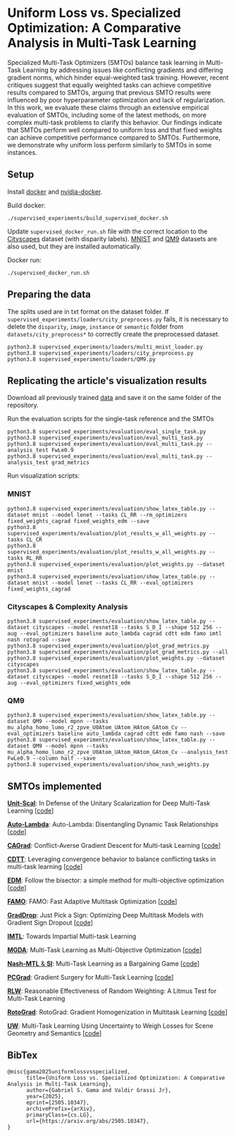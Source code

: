 # Uniform Loss vs. Specialized Optimization: A Comparative Analysis in Multi-Task Learning

Specialized Multi-Task Optimizers (SMTOs) balance task learning in Multi-Task Learning by addressing issues like conflicting gradients and differing gradient norms, which hinder equal-weighted task training. However, recent critiques suggest that equally weighted tasks can achieve competitive results compared to SMTOs, arguing that previous SMTO results were influenced by poor hyperparameter optimization and lack of regularization. In this work, we evaluate these claims through an extensive empirical evaluation of SMTOs, including some of the latest methods, on more complex multi-task problems to clarify this behavior. Our findings indicate that SMTOs perform well compared to uniform loss and that fixed weights can achieve competitive performance compared to SMTOs. Furthermore, we demonstrate why uniform loss perform similarly to SMTOs in some instances.

## Setup

Install [docker](https://docs.docker.com/) and [nvidia-docker](https://docs.nvidia.com/datacenter/cloud-native/container-toolkit/latest/index.html).

Build docker:

```
./supervised_experiments/build_supervised_docker.sh
```

Update `supervised_docker_run.sh` file with the correct location to the [Cityscapes](https://www.cityscapes-dataset.com/) dataset (with disparity labels). [MNIST](https://yann.lecun.com/exdb/mnist/) and [QM9](http://quantum-machine.org/datasets/) datasets are also used, but they are installed automatically. 

Docker run:

```
./supervised_docker_run.sh 
```

## Preparing the data
The splits used are in txt format on the dataset folder. If `supervised_experiments/loaders/city_preprocess.py` fails, it is necessary to delete the `disparity`, `image`, `instance` or `semantic` folder from `datasets/city_preprocess*` to correctly create the preprocessed dataset.
```
python3.8 supervised_experiments/loaders/multi_mnist_loader.py
python3.8 supervised_experiments/loaders/city_preprocess.py
python3.8 supervised_experiments/loaders/QM9.py
```

## Replicating the article's visualization results

Download all previously trained [data](https://drive.google.com/file/d/13ixXaNQsKQZFL05Q8vpWuqvLEYb9tXa3/view?usp=sharing) and save it on the same folder of the repository.

Run the evaluation scripts for the single-task reference and the SMTOs
```
python3.8 supervised_experiments/evaluation/eval_single_task.py 
python3.8 supervised_experiments/evaluation/eval_multi_task.py
python3.8 supervised_experiments/evaluation/eval_multi_task.py --analysis_test FwLe0.9
python3.8 supervised_experiments/evaluation/eval_multi_task.py --analysis_test grad_metrics
```

Run visualization scripts:

### MNIST
```
python3.8 supervised_experiments/evaluation/show_latex_table.py --dataset mnist --model lenet --tasks CL_RR --rm_optimizers fixed_weights_cagrad fixed_weights_edm --save
python3.8 supervised_experiments/evaluation/plot_results_w_all_weights.py --tasks CL_CR
python3.8 supervised_experiments/evaluation/plot_results_w_all_weights.py --tasks RL_RR
python3.8 supervised_experiments/evaluation/plot_weights.py --dataset mnist
python3.8 supervised_experiments/evaluation/show_latex_table.py --dataset mnist --model lenet --tasks CL_RR --eval_optimizers fixed_weights_cagrad
```

### Cityscapes & Complexity Analysis
```
python3.8 supervised_experiments/evaluation/show_latex_table.py --dataset cityscapes --model resnet18 --tasks S_D_I --shape 512 256 --aug --eval_optimizers baseline auto_lambda cagrad cdtt edm famo imtl nash rotograd --save
python3.8 supervised_experiments/evaluation/plot_grad_metrics.py
python3.8 supervised_experiments/evaluation/plot_grad_metrics.py --all
python3.8 supervised_experiments/evaluation/plot_weights.py --dataset cityscapes
python3.8 supervised_experiments/evaluation/show_latex_table.py --dataset cityscapes --model resnet18 --tasks S_D_I --shape 512 256 --aug --eval_optimizers fixed_weights_edm
```

### QM9
```
python3.8 supervised_experiments/evaluation/show_latex_table.py --dataset QM9 --model mpnn --tasks mu_alpha_homo_lumo_r2_zpve_U0Atom_UAtom_HAtom_GAtom_Cv --eval_optimizers baseline auto_lambda cagrad cdtt edm famo nash --save
python3.8 supervised_experiments/evaluation/show_latex_table.py --dataset QM9 --model mpnn --tasks mu_alpha_homo_lumo_r2_zpve_U0Atom_UAtom_HAtom_GAtom_Cv --analysis_test FwLe0.9 --column half --save
python3.8 supervised_experiments/evaluation/show_nash_weights.py

```

## SMTOs implemented
[**Unit-Scal**](https://arxiv.org/abs/2201.04122): In Defense of the Unitary Scalarization for Deep Multi-Task Learning [[code](https://github.com/yobibyte/unitary-scalarization-dmtl)]

[**Auto-Lambda**](https://arxiv.org/abs/2202.03091): Auto-Lambda: Disentangling Dynamic Task Relationships [[code](https://github.com/lorenmt/auto-lambda)]

[**CAGrad**](https://arxiv.org/abs/2110.14048): Conflict-Averse Gradient Descent for Multi-task Learning [[code](https://github.com/Cranial-XIX/CAGrad)]

[**CDTT**](https://arxiv.org/abs/2204.06698): Leveraging convergence behavior to balance conflicting tasks in multi-task learning [[code](https://github.com/tiemink/MTL_TaskTensioner)]

[**EDM**](https://arxiv.org/abs/2007.06937): Follow the bisector: a simple method for multi-objective optimization [[code](https://github.com/amkatrutsa/edm)]

[**FAMO**](https://arxiv.org/abs/2306.03792): FAMO: Fast Adaptive Multitask Optimization [[code](https://github.com/Cranial-XIX/FAMO)]

[**GradDrop**](https://arxiv.org/abs/2010.06808): Just Pick a Sign: Optimizing Deep Multitask Models with Gradient Sign Dropout [[code](https://github.com/tensorflow/lingvo/blob/master/lingvo/core/graddrop.py)]

[**IMTL**](https://openreview.net/forum?id=IMPnRXEWpvr): Towards Impartial Multi-task Learning

[**MGDA**](https://arxiv.org/abs/1810.04650): Multi-Task Learning as Multi-Objective Optimization [[code](https://github.com/isl-org/MultiObjectiveOptimization)]

[**Nash-MTL** & **SI**](https://arxiv.org/abs/2202.01017): Multi-Task Learning as a Bargaining Game [[code](https://github.com/AvivNavon/nash-mtl)]

[**PCGrad**](https://arxiv.org/abs/2001.06782): Gradient Surgery for Multi-Task Learning [[code](https://github.com/tianheyu927/PCGrad)]

[**RLW**](https://arxiv.org/abs/2111.10603): Reasonable Effectiveness of Random Weighting: A Litmus Test for Multi-Task Learning

[**RotoGrad**](https://arxiv.org/abs/2103.02631): RotoGrad: Gradient Homogenization in Multitask Learning [[code](https://github.com/adrianjav/rotograd)]

[**UW**](https://arxiv.org/abs/1705.07115): Multi-Task Learning Using Uncertainty to Weigh Losses for Scene Geometry and Semantics [[code](https://github.com/ranandalon/mtl)]

## BibTex
```
@misc{gama2025uniformlossvsspecialized,
      title={Uniform Loss vs. Specialized Optimization: A Comparative Analysis in Multi-Task Learning}, 
      author={Gabriel S. Gama and Valdir Grassi Jr},
      year={2025},
      eprint={2505.10347},
      archivePrefix={arXiv},
      primaryClass={cs.LG},
      url={https://arxiv.org/abs/2505.10347}, 
}
```
